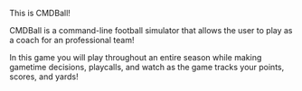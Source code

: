 This is CMDBall!

CMDBall is a command-line football simulator that allows the user to play as a coach for an professional team!

In this game you will play throughout an entire season while making gametime decisions, playcalls, and watch as the game tracks your points, scores, and yards!
